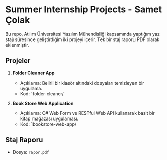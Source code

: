 # Summer Internship Projects - Samet Çolak

Bu repo, Atılım Üniversitesi Yazılım Mühendisliği kapsamında yaptığım yaz stajı süresince geliştirdiğim iki projeyi içerir. Tek bir staj raporu PDF olarak eklenmiştir.

## Projeler

1. **Folder Cleaner App**
   - Açıklama: Belirli bir klasör altındaki dosyaları temizleyen bir uygulama.
   - Kod: `folder-cleaner/

2. **Book Store Web Application**
   - Açıklama: C# Web Form ve RESTful Web API kullanarak basit bir kitap mağazası uygulaması.
   - Kod: `bookstore-web-app/

## Staj Raporu
- Dosya: `rapor.pdf`
